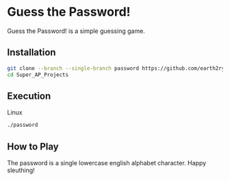 # Guess the Password!

Guess the Password! is a simple guessing game.

## Installation

```bash
git clone --branch --single-branch password https://github.com/earth2ryan2earth/Super_AP_Projects.git
cd Super_AP_Projects
```

## Execution

Linux

```bash
./password
```

## How to Play

The password is a single lowercase english alphabet character. Happy sleuthing!
